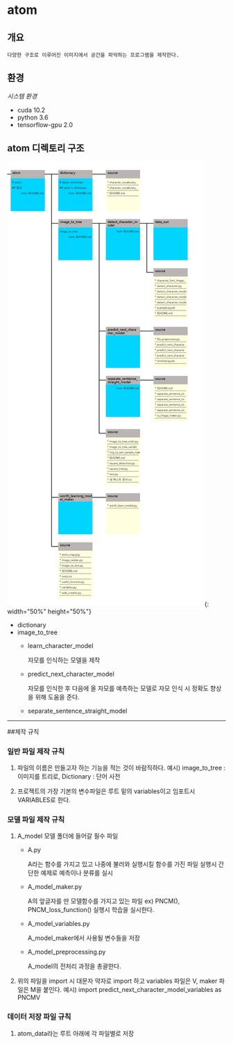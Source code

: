 

# atom

## 개요
    다양한 구조로 이루어진 이미지에서 공간을 파악하는 프로그램을 제작한다.

## 환경
_시스템 환경_

* cuda 10.2  
* python 3.6  
* tensorflow-gpu 2.0


## atom 디렉토리 구조
![atom](./atom_map.jpg){: width="50%" height="50%"}

* dictionary
* image_to_tree
    * learn_character_model
    
        자모를 인식하는 모델을 제작
    * predict_next_character_model
    
       자모를 인식한 후 다음에 올 자모를 예측하는 모델로 자모 인식 시 정확도 향상을 위해 도움을 준다.
    * separate_sentence_straight_model
    
        

---

##제작 규칙
### 일반 파일 제작 규칙
1. 파일의 이름은 만들고자 하는 기능을 적는 것이 바람직하다.
예시) image_to_tree : 이미지를 트리로, Dictionary : 단어 사전

2. 프로젝트의 가장 기본의 변수파일은 루트 밑의 variables이고 임포트시 VARIABLES로 한다.

### 모델 파일 제작 규칙
1. A_model 모델 폴더에 들어갈 필수 파일
    * A.py
        
        A라는 함수를 가지고 있고 나중에 불러와 실행시킬 함수를 가진 파일
        실행시 간단한 예제로 예측이나 분류를 실시
    * A_model_maker.py
    
        A의 앞글자를 딴 모델함수를 가지고 있는 파일
        ex) PNCM(), PNCM_loss_function()
        실행시 학습을 실시한다.
    * A_model_variables.py
        
        A_model_maker에서 사용될 변수들을 저장
    
    * A_model_preprocessing.py
    
        A_model의 전처리 과정을 총괄한다.
    
2. 위의 파일을 import 시 대문자 약자로 import 하고 variables 파일은 V, maker 파일은 M을 붙인다.
    예시) import predict_next_character_model_variables as PNCMV
    
### 데이터 저장 파일 규칙
1. atom_data라는 루트 아래에 각 파일별로 저장
 
    
